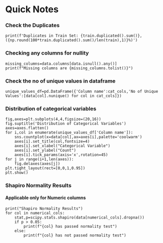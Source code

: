 # Quick Notes
### Check the Duplicates
```
print(f'Duplicates in Train Set: {train.duplicated().sum()}, ({np.round(100*train.duplicated().sum()/len(train),1)}%)')
```

### Checking any columns for nullity
```
missing_columns=data.columns[data.isnull().any()]
print(f"Missing columns are {missing_columns.tolist()}")
```

### Check the no of unique values in dataframe
```
unique_values_df=pd.DataFrame({'Column name':cat_cols,'No of Unique Values':[data[col].nunique() for col in cat_cols]})
```
### Distribution of categorical variables
```
fig,axes=plt.subplots(4,4,figsize=(20,16))
fig.suptitle('Distribution of Categorical Variables')
axes=axes.flatten()
for i,col in enumerate(unique_values_df['Column name']):
    sns.countplot(x=data[col],ax=axes[i],palette='coolwarm')
    axes[i].set_title(col,fontsize=4)
    axes[i].set_xlabel("Categorical Variable")
    axes[i].set_ylabel("Count")
    axes[i].tick_params(axis='x',rotation=45)
for j in range(i+1,len(axes)):
    fig.delaxes(axes[j])
plt.tight_layout(rect=[0,0,1,0.95])
plt.show()    
```
### Shapiro Normality Results
#### Applicable only for Numeric columns
```
print("Shapiro Normality Results")
for col in numerical_cols:
    stat,p=scipy.stats.shapiro(data[numerical_cols].dropna())
    if p > 0.05:
        print(f"{col} has passed normality test")
    else:
        print(f"{col} has not passed normality test")
```        